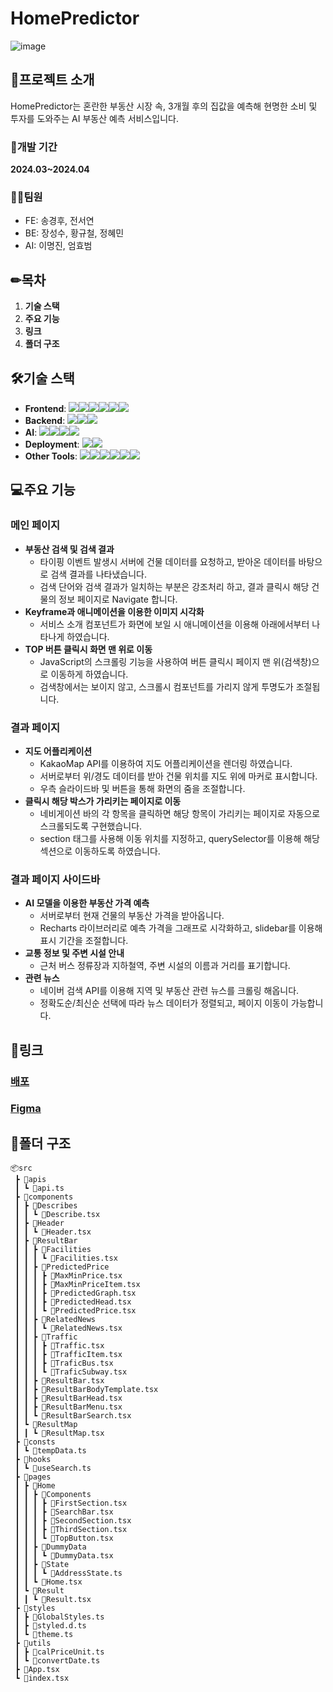 # HomePredictor
![image](https://github.com/KingGyeongHoo/homepredictor/assets/117385050/ee01d7bb-9988-4e55-87e9-a542d5010d9e)


## 📃프로젝트 소개

HomePredictor는 혼란한 부동산 시장 속, 3개월 후의 집값을 예측해 현명한 소비 및 투자를 도와주는 AI 부동산 예측 서비스입니다.

### 📆개발 기간
**2024.03~2024.04**

### 🤼‍♂️팀원
 - FE: 송경후, 전서연
 - BE: 장성수, 황규철, 정혜민
 - AI: 이명진, 엄효범

## ✏목차
1. **기술 스택**
2. **주요 기능**
3. **링크**
4. **폴더 구조**

## 🛠기술 스택
- **Frontend**: <img src="https://img.shields.io/badge/TypeScript-3178C6?style=for-the-badge&logo=TypeScript&logoColor=white"><img src="https://img.shields.io/badge/html5-E34F26?style=for-the-badge&logo=html5&logoColor=white"><img src="https://img.shields.io/badge/css-1572B6?style=for-the-badge&logo=css3&logoColor=white"><img src="https://img.shields.io/badge/react-61DAFB?style=for-the-badge&logo=react&logoColor=black"><img src="https://img.shields.io/badge/Styledcomponents-DB7093?style=for-the-badge&logo=styledcomponents&logoColor=white"><img src="https://img.shields.io/badge/recoil-3578E5?style=for-the-badge&logo=recoil&logoColor=white">
- **Backend**: <img src="https://img.shields.io/badge/spring-6DB33F?style=for-the-badge&logo=spring&logoColor=white"><img src="https://img.shields.io/badge/mysql-4479A1?style=for-the-badge&logo=mysql&logoColor=white"><img src="https://img.shields.io/badge/nodejs-339933?style=for-the-badge&logo=nodedotjs&logoColor=white">
- **AI**: <img src="https://img.shields.io/badge/python-3776AB?style=for-the-badge&logo=python&logoColor=white"><img src="https://img.shields.io/badge/jupyternotebook-F37626?style=for-the-badge&logo=jupyter&logoColor=white"><img src="https://img.shields.io/badge/tensorflow-FF6F00?style=for-the-badge&logo=tensorflow&logoColor=white"><img src="https://img.shields.io/badge/keras-D00000?style=for-the-badge&logo=keras&logoColor=white">
- **Deployment**: <img src="https://img.shields.io/badge/amazonec2-FF9900?style=for-the-badge&logo=amazonec2&logoColor=white"><img src="https://img.shields.io/badge/netlify-00C7B7?style=for-the-badge&logo=netlify&logoColor=white">
- **Other Tools**: <img src="https://img.shields.io/badge/git-F05032?style=for-the-badge&logo=git&logoColor=white"><img src="https://img.shields.io/badge/github-181717?style=for-the-badge&logo=github&logoColor=white"><img src="https://img.shields.io/badge/figma-F24E1E?style=for-the-badge&logo=figma&logoColor=white"><img src="https://img.shields.io/badge/photoshop-31A8FF?style=for-the-badge&logo=adobephotoshop&logoColor=white"><img src="https://img.shields.io/badge/slcak-4A154B?style=for-the-badge&logo=slack&logoColor=white"><img src="https://img.shields.io/badge/notion-000000?style=for-the-badge&logo=notion&logoColor=white">

## 💻주요 기능

### 메인 페이지
 - **부동산 검색 및 검색 결과**
   - 타이핑 이벤트 발생시 서버에 건물 데이터를 요청하고, 받아온 데이터를 바탕으로 검색 결과를 나타냈습니다.
   - 검색 단어와 검색 결과가 일치하는 부분은 강조처리 하고, 결과 클릭시 해당 건물의 정보 페이지로 Navigate 합니다.
 - **Keyframe과 애니메이션을 이용한 이미지 시각화**
   - 서비스 소개 컴포넌트가 화면에 보일 시 애니메이션을 이용해 아래에서부터 나타나게 하였습니다.
 - **TOP 버튼 클릭시 화면 맨 위로 이동**
   - JavaScript의 스크롤링 기능을 사용하여 버튼 클릭시 페이지 맨 위(검색창)으로 이동하게 하였습니다.
   - 검색창에서는 보이지 않고, 스크롤시 컴포넌트를 가리지 않게 투명도가 조절됩니다.
###  결과 페이지
 - **지도 어플리케이션**
   - KakaoMap API를 이용하여 지도 어플리케이션을 렌더링 하였습니다.
   - 서버로부터 위/경도 데이터를 받아 건물 위치를 지도 위에 마커로 표시합니다.
   - 우측 슬라이드바 및 버튼을 통해 화면의 줌을 조절합니다.
 - **클릭시 해당 박스가 가리키는 페이지로 이동**
   - 네비게이션 바의 각 항목을 클릭하면 해당 항목이 가리키는 페이지로 자동으로 스크롤되도록 구현했습니다.
   - section 태그를 사용해 이동 위치를 지정하고, querySelector를 이용해 해당 섹션으로 이동하도록 하였습니다.
### 결과 페이지 사이드바
 - **AI 모델을 이용한 부동산 가격 예측**
   - 서버로부터 현재 건물의 부동산 가격을 받아옵니다.
   - Recharts 라이브러리로 예측 가격을 그래프로 시각화하고, slidebar를 이용해 표시 기간을 조절합니다.
 - **교통 정보 및 주변 시설 안내**
   - 근처 버스 정류장과 지하철역, 주변 시설의 이름과 거리를 표기합니다.
 - **관련 뉴스**
   - 네이버 검색 API를 이용해 지역 및 부동산 관련 뉴스를 크롤링 해옵니다.
   - 정확도순/최신순 선택에 따라 뉴스 데이터가 정렬되고, 페이지 이동이 가능합니다.

## 📎링크
### [배포](https://homepredictor.netlify.app/)
### [Figma](https://www.figma.com/file/vgTUmYcOKal4pA5FaBq7CR/HomePredictor?type=design&node-id=0%3A1&mode=design&t=R5B9gbVyLHXXaLZv-1)

## 📁폴더 구조
```
📦src
 ┣ 📂apis
 ┃ ┗ 📜api.ts
 ┣ 📂components
 ┃ ┣ 📂Describes
 ┃ ┃ ┗ 📜Describe.tsx
 ┃ ┣ 📂Header
 ┃ ┃ ┗ 📜Header.tsx
 ┃ ┣ 📂ResultBar
 ┃ ┃ ┣ 📂Facilities
 ┃ ┃ ┃ ┗ 📜Facilities.tsx
 ┃ ┃ ┣ 📂PredictedPrice
 ┃ ┃ ┃ ┣ 📜MaxMinPrice.tsx
 ┃ ┃ ┃ ┣ 📜MaxMinPriceItem.tsx
 ┃ ┃ ┃ ┣ 📜PredictedGraph.tsx
 ┃ ┃ ┃ ┣ 📜PredictedHead.tsx
 ┃ ┃ ┃ ┗ 📜PredictedPrice.tsx
 ┃ ┃ ┣ 📂RelatedNews
 ┃ ┃ ┃ ┗ 📜RelatedNews.tsx
 ┃ ┃ ┣ 📂Traffic
 ┃ ┃ ┃ ┣ 📜Traffic.tsx
 ┃ ┃ ┃ ┣ 📜TrafficItem.tsx
 ┃ ┃ ┃ ┣ 📜TraficBus.tsx
 ┃ ┃ ┃ ┗ 📜TraficSubway.tsx
 ┃ ┃ ┣ 📜ResultBar.tsx
 ┃ ┃ ┣ 📜ResultBarBodyTemplate.tsx
 ┃ ┃ ┣ 📜ResultBarHead.tsx
 ┃ ┃ ┣ 📜ResultBarMenu.tsx
 ┃ ┃ ┗ 📜ResultBarSearch.tsx
 ┃ ┗ 📂ResultMap
 ┃ ┃ ┗ 📜ResultMap.tsx
 ┣ 📂consts
 ┃ ┗ 📜tempData.ts
 ┣ 📂hooks
 ┃ ┗ 📜useSearch.ts
 ┣ 📂pages
 ┃ ┣ 📂Home
 ┃ ┃ ┣ 📂Components
 ┃ ┃ ┃ ┣ 📜FirstSection.tsx
 ┃ ┃ ┃ ┣ 📜SearchBar.tsx
 ┃ ┃ ┃ ┣ 📜SecondSection.tsx
 ┃ ┃ ┃ ┣ 📜ThirdSection.tsx
 ┃ ┃ ┃ ┗ 📜TopButton.tsx
 ┃ ┃ ┣ 📂DummyData
 ┃ ┃ ┃ ┗ 📜DummyData.tsx
 ┃ ┃ ┣ 📂State
 ┃ ┃ ┃ ┗ 📜AddressState.ts
 ┃ ┃ ┗ 📜Home.tsx
 ┃ ┗ 📂Result
 ┃ ┃ ┗ 📜Result.tsx
 ┣ 📂styles
 ┃ ┣ 📜GlobalStyles.ts
 ┃ ┣ 📜styled.d.ts
 ┃ ┗ 📜theme.ts
 ┣ 📂utils
 ┃ ┣ 📜calPriceUnit.ts
 ┃ ┗ 📜convertDate.ts
 ┣ 📜App.tsx
 ┗ 📜index.tsx
  ```
